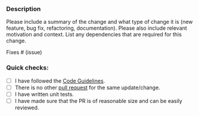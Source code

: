 ### Description

Please include a summary of the change and what type of change it is (new feature, bug fix, refactoring, documentation).
Please also include relevant motivation and context.
List any dependencies that are required for this change.

Fixes # (issue)

### Quick checks:

- [ ] I have followed the [Code Guidelines](https://github.com/ConduitIO/conduit/blob/main/docs/code_guidelines.md).
- [ ] There is no other [pull request](https://conduitio/conduit-connector-log/pulls) for the same update/change.
- [ ] I have written unit tests.
- [ ] I have made sure that the PR is of reasonable size and can be easily reviewed.
